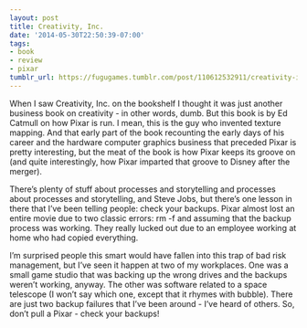 ```yaml
---
layout: post
title: Creativity, Inc.
date: '2014-05-30T22:50:39-07:00'
tags:
- book
- review
- pixar
tumblr_url: https://fugugames.tumblr.com/post/110612532911/creativity-inc
---
```

When I saw Creativity, Inc. on the bookshelf I thought it was just another business book on creativity - in other words, dumb. But this book is by Ed Catmull on how Pixar is run. I mean, this is the guy who invented texture mapping. And that early part of the book recounting the early days of his career and the hardware computer graphics business that preceded Pixar is pretty interesting, but the meat of the book is how Pixar keeps its groove on (and quite interestingly, how Pixar imparted that groove to Disney after the merger).

There’s plenty of stuff about processes and storytelling and processes about processes and storytelling, and Steve Jobs, but there’s one lesson in there that I’ve been telling people: check your backups. Pixar almost lost an entire movie due to two classic errors: rm -f and assuming that the backup process was working. They really lucked out due to an employee working at home who had copied everything.

I’m surprised people this smart would have fallen into this trap of bad risk management, but I’ve seen it happen at two of my workplaces. One was a small game studio that was backing up the wrong drives and the backups weren’t working, anyway. The other was software related to a space telescope (I won’t say which one, except that it rhymes with bubble). There are just two backup failures that I’ve been around - I’ve heard of others. So, don’t pull a Pixar - check your backups!

